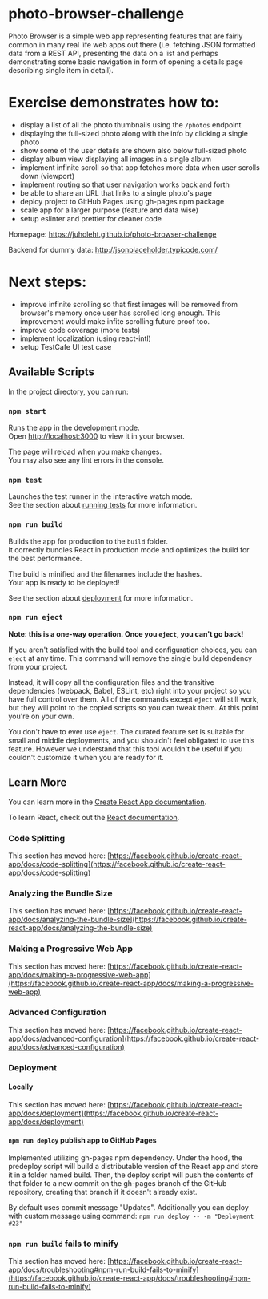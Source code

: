 # photo-browser-challenge
Photo Browser is a simple web app representing features that are fairly common in many real life web apps out there (i.e. fetching JSON formatted data from a REST API, presenting the data on a list and perhaps demonstrating some basic navigation in form of opening a details page describing single item in detail).

# Exercise demonstrates how to:
- display a list of all the photo thumbnails using the `/photos` endpoint
- displaying the full-sized photo along with the info by clicking a single photo
- show some of the user details are shown also below full-sized photo
- display album view displaying all images in a single album
- implement infinite scroll so that app fetches more data when user scrolls down (viewport)
- implement routing so that user navigation works back and forth
- be able to share an URL that links to a single photo's page
- deploy project to GitHub Pages using gh-pages npm package
- scale app for a larger purpose (feature and data wise)
- setup eslinter and prettier for cleaner code

Homepage: https://juholeht.github.io/photo-browser-challenge

Backend for dummy data: http://jsonplaceholder.typicode.com/

# Next steps:
- improve infinite scrolling so that first images will be removed from browser's memory once user has scrolled long enough. This improvement would make infite scrolling future proof too.
- improve code coverage (more tests)
- implement localization (using react-intl)
- setup TestCafe UI test case

## Available Scripts

In the project directory, you can run:

### `npm start`

Runs the app in the development mode.\
Open [http://localhost:3000](http://localhost:3000) to view it in your browser.

The page will reload when you make changes.\
You may also see any lint errors in the console.

### `npm test`

Launches the test runner in the interactive watch mode.\
See the section about [running tests](https://facebook.github.io/create-react-app/docs/running-tests) for more information.

### `npm run build`

Builds the app for production to the `build` folder.\
It correctly bundles React in production mode and optimizes the build for the best performance.

The build is minified and the filenames include the hashes.\
Your app is ready to be deployed!

See the section about [deployment](https://facebook.github.io/create-react-app/docs/deployment) for more information.

### `npm run eject`

**Note: this is a one-way operation. Once you `eject`, you can't go back!**

If you aren't satisfied with the build tool and configuration choices, you can `eject` at any time. This command will remove the single build dependency from your project.

Instead, it will copy all the configuration files and the transitive dependencies (webpack, Babel, ESLint, etc) right into your project so you have full control over them. All of the commands except `eject` will still work, but they will point to the copied scripts so you can tweak them. At this point you're on your own.

You don't have to ever use `eject`. The curated feature set is suitable for small and middle deployments, and you shouldn't feel obligated to use this feature. However we understand that this tool wouldn't be useful if you couldn't customize it when you are ready for it.

## Learn More

You can learn more in the [Create React App documentation](https://facebook.github.io/create-react-app/docs/getting-started).

To learn React, check out the [React documentation](https://reactjs.org/).

### Code Splitting

This section has moved here: [https://facebook.github.io/create-react-app/docs/code-splitting](https://facebook.github.io/create-react-app/docs/code-splitting)

### Analyzing the Bundle Size

This section has moved here: [https://facebook.github.io/create-react-app/docs/analyzing-the-bundle-size](https://facebook.github.io/create-react-app/docs/analyzing-the-bundle-size)

### Making a Progressive Web App

This section has moved here: [https://facebook.github.io/create-react-app/docs/making-a-progressive-web-app](https://facebook.github.io/create-react-app/docs/making-a-progressive-web-app)

### Advanced Configuration

This section has moved here: [https://facebook.github.io/create-react-app/docs/advanced-configuration](https://facebook.github.io/create-react-app/docs/advanced-configuration)

### Deployment
#### Locally
This section has moved here: [https://facebook.github.io/create-react-app/docs/deployment](https://facebook.github.io/create-react-app/docs/deployment)

#### `npm run deploy` publish app to GitHub Pages
Implemented utilizing gh-pages npm dependency. Under the hood, the predeploy script will build a distributable version of the React app and store it in a folder named build. Then, the deploy script will push the contents of that folder to a new commit on the gh-pages branch of the GitHub repository, creating that branch if it doesn't already exist.

By default uses commit message "Updates". Additionally you can deploy with custom message using command:
`npm run deploy -- -m "Deployment #23"`

### `npm run build` fails to minify

This section has moved here: [https://facebook.github.io/create-react-app/docs/troubleshooting#npm-run-build-fails-to-minify](https://facebook.github.io/create-react-app/docs/troubleshooting#npm-run-build-fails-to-minify)
